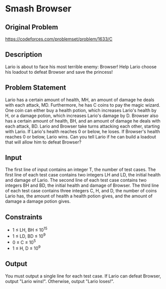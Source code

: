 # Smash Browser

## Original Problem
https://codeforces.com/problemset/problem/1633/C

## Description

Lario is about to face his most terrible enemy: Browser! Help Lario choose his loadout to defeat Browser and save the princess!

## Problem Statement

Lario has a certain amount of health, MH, an amount of damage he deals with each attack, MD. Furthermore, he has C coins to pay the magic wizard. One coin can either buy a health potion, which increases Lario's health by H, or a damage potion, which increases Lario's damage by D.
Browser also has a certain amount of health, BH, and an amount of damage he deals with each attack, BD. Lario and Browser take turns attacking each other, starting with Lario. If Lario's health reaches 0 or below, he loses. If Browser's health reaches 0 or below, Lario wins.
Can you tell Lario if he can build a loadout that will allow him to defeat Browser?

## Input

The first line of input contains an integer T, the number of test cases.
The first line of each test case contains two integers LH and LD, the initial health and damage of Lario.
The second line of each test case contains two integers BH and BD, the initial health and damage of Browser.
The third line of each test case contains three integers C, H, and D, the number of coins Lario has, the amount of health a health potion gives, and the amount of damage a damage potion gives.

## Constraints

- 1 ≤ LH, BH ≤ 10<sup>15</sup>
- 1 ≤ LD, BD ≤ 10<sup>9</sup>
- 0 ≤ C ≤ 10<sup>5</sup>
- 1 ≤ H, D ≤ 10<sup>9</sup>

## Output
You must output a single line for each test case. If Lario can defeat Browser, output "Lario wins!". Otherwise, output "Lario loses!".
